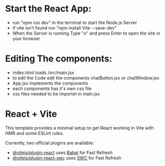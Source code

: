 # Start the React App:
- run "npm run dev" in the terminal to start the Node.js Server
- if vite isn't found run "npm install Vite --save-dev"
- When the Server is running Type "o" and press Enter to open the site in your browser

# Editing The components:
- index.html loads /src/main.jsx
- to edit the Code edit the components chatButton.jsx or chatWindow.jsx
- App.jsx implements the components
- each components has it's own css file
- css files needed to be importet in main.jsx 



# React + Vite

This template provides a minimal setup to get React working in Vite with HMR and some ESLint rules.

Currently, two official plugins are available:

- [@vitejs/plugin-react](https://github.com/vitejs/vite-plugin-react/blob/main/packages/plugin-react/README.md) uses [Babel](https://babeljs.io/) for Fast Refresh
- [@vitejs/plugin-react-swc](https://github.com/vitejs/vite-plugin-react-swc) uses [SWC](https://swc.rs/) for Fast Refresh
